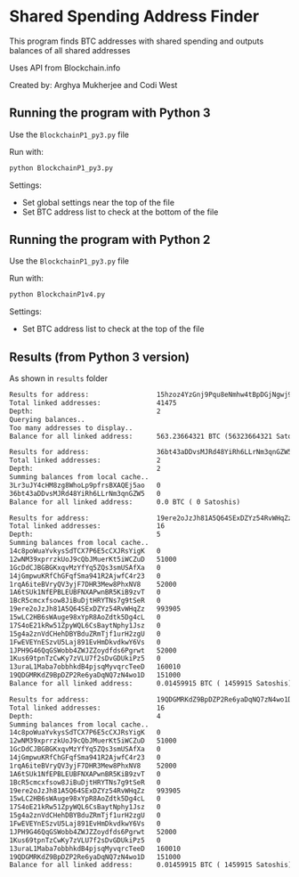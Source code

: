 # Shared Spending Address Finder

This program finds BTC addresses with shared spending and outputs balances of all shared addresses

Uses API from Blockchain.info

Created by: Arghya Mukherjee and Codi West

## Running the program with Python 3

Use the `BlockchainP1_py3.py` file

Run with:

```bash
python BlockchainP1_py3.py
```

Settings:

* Set global settings near the top of the file
* Set BTC address list to check at the bottom of the file

## Running the program with Python 2

Use the `BlockchainP1_py3.py` file

Run with:

```bash
python BlockchainP1v4.py
```

Settings:

* Set BTC address list to check at the top of the file

<div class="page"/>

## Results (from Python 3 version)

As shown in `results` folder

```txt
Results for address:                 15hzoz4YzGnj9Pqu8eNmhw4tBpDGjNgwj9
Total linked addresses:              41475
Depth:                               2
Querying balances..
Too many addresses to display..
Balance for all linked address:      563.23664321 BTC (56323664321 Satoshis)
```

```txt
Results for address:                 36bt43aDDvsMJRd48YiRh6LLrNm3qnGZW5
Total linked addresses:              2
Depth:                               2
Summing balances from local cache..
3Lr3uJY4cHM8zg8WhoLp9pfrsBXAQEj5ao   0
36bt43aDDvsMJRd48YiRh6LLrNm3qnGZW5   0
Balance for all linked address:      0.0 BTC ( 0 Satoshis)
```

```txt
Results for address:                 19ere2oJzJh81A5Q64SExDZYz54RvWHqZz
Total linked addresses:              16
Depth:                               5
Summing balances from local cache..
14c8poWuaYvkysSdTCX7P6E5cCXJRsYigK   0
12wNM39xprrzkUoJ9cQbJMuerKt5iWCZuD   51000
1GcDdCJBGBGKxqvMzYfYq5ZQs3smUSAfXa   0
14jGmpwuKRfChGFqfSma941R2AjwfC4r23   0
1rqA6iteBVryQV3yjF7DHR3Mew8PhxNV8    52000
1A6tSUk1NfEPBLEUBFNXAPwnBR5KiB9zvT   0
1BcR5cmcxfsow8JiBuDjtHRYTNs7g9tSeR   0
19ere2oJzJh81A5Q64SExDZYz54RvWHqZz   993905
15wLC2HB6sWAuge98xYpR8AoZdtk5Dg4cL   0
17S4oE21kRw51ZpyWQL6CsBaytNphy1Jsz   0
15g4a2znVdCHehDBYBduZRmTjf1urH2zgU   0
1FwEVEYnESzvU5Laj891EvHmDkvdkwY6Vs   0
1JPH9G46QqGSWobb4ZWJZZoydfds6Pgrwt   52000
1Kus69tpnTzCwKy7zVLU7f2sDvGDUkiPz5   0
13uraL1Maba7obbhkdB4pjsqMyvqrcTeeD   160010
19QDGMRKdZ9BpDZP2Re6yaDqNQ7zN4wo1D   151000
Balance for all linked address:      0.01459915 BTC ( 1459915 Satoshis)
```

<div class="page"/>

```txt
Results for address:                 19QDGMRKdZ9BpDZP2Re6yaDqNQ7zN4wo1D
Total linked addresses:              16
Depth:                               4
Summing balances from local cache..
14c8poWuaYvkysSdTCX7P6E5cCXJRsYigK   0
12wNM39xprrzkUoJ9cQbJMuerKt5iWCZuD   51000
1GcDdCJBGBGKxqvMzYfYq5ZQs3smUSAfXa   0
14jGmpwuKRfChGFqfSma941R2AjwfC4r23   0
1rqA6iteBVryQV3yjF7DHR3Mew8PhxNV8    52000
1A6tSUk1NfEPBLEUBFNXAPwnBR5KiB9zvT   0
1BcR5cmcxfsow8JiBuDjtHRYTNs7g9tSeR   0
19ere2oJzJh81A5Q64SExDZYz54RvWHqZz   993905
15wLC2HB6sWAuge98xYpR8AoZdtk5Dg4cL   0
17S4oE21kRw51ZpyWQL6CsBaytNphy1Jsz   0
15g4a2znVdCHehDBYBduZRmTjf1urH2zgU   0
1FwEVEYnESzvU5Laj891EvHmDkvdkwY6Vs   0
1JPH9G46QqGSWobb4ZWJZZoydfds6Pgrwt   52000
1Kus69tpnTzCwKy7zVLU7f2sDvGDUkiPz5   0
13uraL1Maba7obbhkdB4pjsqMyvqrcTeeD   160010
19QDGMRKdZ9BpDZP2Re6yaDqNQ7zN4wo1D   151000
Balance for all linked address:      0.01459915 BTC ( 1459915 Satoshis)
```
